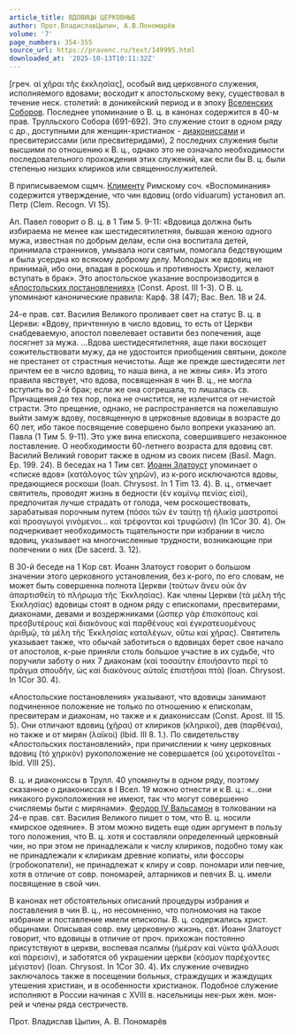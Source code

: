 ```yaml
---
article_title: ВДОВИЦЫ ЦЕРКОВНЫЕ
author: Прот.ВладиславЦыпин, А.В.Пономарёв
volume: '7'
page_numbers: 354-355
source_url: https://pravenc.ru/text/149995.html
downloaded_at: '2025-10-13T10:11:32Z'
---
```


[греч. αἱ χῆραι τῆς ἐκκλησίας], особый вид церковного служения, исполняемого вдовами; восходит к апостольскому веку, существовал в течение неск. столетий: в доникейский период и в эпоху [Вселенских Соборов](<https://pravenc.ru/text/Вселенский Собор.html>). Последнее упоминание о В. ц. в канонах содержится в 40-м прав. Трулльского Собора (691-692). Это служение стоит в одном ряду с др., доступными для женщин-христианок - [диакониссами](https://pravenc.ru/text/Диаконисса.html) и пресвитериссами (или пресвитеридами), 2 последних служения были высшими по отношению к В. ц., однако это не означало необходимости последовательного прохождения этих служений, как если бы В. ц. были степенью низших клириков или священнослужителей.

В приписываемом сщмч. [Клименту](https://pravenc.ru/text/Климент.html) Римскому соч. «Воспоминания» содержится утверждение, что чин вдовиц (ordo viduarum) установил ап. Петр (Clem. Recogn. VI 15).

Ап. Павел говорит о В. ц. в 1 Тим 5. 9-11: «Вдовица должна быть избираема не менее как шестидесятилетняя, бывшая женою одного мужа, известная по добрым делам, если она воспитала детей, принимала странников, умывала ноги святым, помогала бедствующим и была усердна ко всякому доброму делу. Молодых же вдовиц не принимай, ибо они, впадая в роскошь и противность Христу, желают вступать в брак». Это апостольское указание воспроизводится в [«Апостольских постановлениях»](<https://pravenc.ru/text/ Апостольских постановлениях .html>) (Const. Apost. III 1-3). О В. ц. упоминают канонические правила: Карф. 38 (47); Вас. Вел. 18 и 24.

24-е прав. свт. Василия Великого проливает свет на статус В. ц. в Церкви: «Вдову, причтенную в число вдовиц, то есть от Церкви снабдеваемую, апостол повелевает оставити без попечения, аще посягнет за мужа. ...Вдова шестидесятилетняя, аще паки восхощет сожительствовати мужу, да не удостоится приобщения святыни, доколе не престанет от страстныя нечистоты. Аще же прежде шестидесяти лет причтем ее в число вдовиц, то наша вина, а не жены сия». Из этого правила явствует, что вдова, посвященная в чин В. ц., не могла вступить во 2-й брак; если же она согрешала, то лишалась св. Причащения до тех пор, пока не очистится, не излечится от нечистой страсти. Это прещение, однако, не распространяется на пожелавшую выйти замуж вдову, посвященную в церковные вдовицы в возрасте до 60 лет, ибо такое посвящение совершено было вопреки указанию ап. Павла (1 Тим 5. 9-11). Это уже вина епископа, совершившего незаконное поставление. О необходимости 60-летнего возраста для вдовиц свт. Василий Великий говорит также в одном из своих писем (Basil. Magn. Ep. 199. 24). В беседах на 1 Тим свт. [Иоанн Златоуст](<https://pravenc.ru/text/Иоанн Златоуст.html>) упоминает о «списке вдов» (κατάλογος τῶν χηρῶν), из к-рого исключаются вдовы, предающиеся роскоши (Ioan. Chrysost. In 1 Tim 13. 4). В. ц., отмечает святитель, проводят жизнь в бедности (ἐν καμίνῳ πενίας εἰσί), предпочитая лучше страдать от голода, чем роскошествовать, зарабатывая порочным путем (πόσοι τῶν ἐν ταύτῃ τῇ ἡλικίᾳ μαστροποὶ καὶ προαγωγοὶ γινόμενοι... καὶ τρέφονται καὶ τρυφῶσιν) (In 1Cor 30. 4). Он подчеркивает необходимость тщательности при избрании в число вдовиц, указывает на многочисленные трудности, возникающие при попечении о них (De sacerd. 3. 12).

В 30-й беседе на 1 Кор свт. Иоанн Златоуст говорит о большом значении этого церковного установления, без к-рого, по его словам, не может быть совершенна полнота Церкви (τούτων ἄνευ οὐκ ἂν ἀπαρτισθείη τὸ πλήρωμα τῆς ᾿Εκκλησίας). Как члены Церкви (τὰ μέλη τῆς ᾿Εκκλησίας) вдовицы стоят в одном ряду с епископами, пресвитерами, диаконами, девами и воздержниками (ὥσπερ γὰρ ἐπισκόπους καὶ πρεσβυτέρους καὶ διακόνους καὶ παρθένους καὶ ἐγκρατευομένους ἀριθμῷ, 
τὰ μέλη τῆς ᾿Εκκλησίας καταλέγων, 
οὕτω καὶ χήρας). Святитель указывает также, что обычай заботиться о вдовицах берет свое начало от апостолов, к-рые приняли столь большое участие в их судьбе, что поручили заботу о них 7 диаконам (καὶ τοσαύτην ἐποιήσαντο περὶ τὸ πρᾶγμα σπουδὴν, 
ὡς καὶ διακόνους αὐταῖς ἐπιστῆσαι πτά) (Ioan. Chrysost. In 1Cor 30. 4).

«Апостольские постановления» указывают, что вдовицы занимают подчиненное положение не только по отношению к епископам, пресвитерам и диаконам, но также и к диакониссам (Const. Apost. III 15. 5). Они отличают вдовиц (χῆραι) от клириков (κληρικοί), дев (παρθέναι), но также и от мирян (λαϊκοί) (Ibid. III 8. 1.). По свидетельству «Апостольских постановлений», при причислении к чину церковных вдовиц (τὸ χηρικόν) рукоположение не совершается (οὐ χειροτονεῖται - Ibid. VIII 25).

В. ц. и диакониссы в Трулл. 40 упомянуты в одном ряду, поэтому сказанное о диакониссах в I Всел. 19 можно отнести и к В. ц.: «...они никакого рукоположения не имеют, так что могут совершенно счисляемы быти с мирянами». [Феодор IV Вальсамон](<https://pravenc.ru/text/Феодор IV Вальсамон.html>) в толковании на 24-е прав. свт. Василия Великого пишет о том, что В. ц. носили «мирское одеяние». В этом можно видеть еще один аргумент в пользу того положения, что В. ц. хотя и составляли определенный церковный чин, но при этом не принадлежали к числу клириков, подобно тому как не принадлежали к клирикам древние копиаты, или фоссоры (гробокопатели), не принадлежат к клиру и совр. пономари или певчие, хотя в отличие от совр. пономарей, алтарников и певчих В. ц. имели посвящение в свой чин.

В канонах нет обстоятельных описаний процедуры избрания и поставления в чин В. ц., но несомненно, что полномочия на такое избрание и поставление имели епископы. В. ц. содержались христ. общинами. Описывая совр. ему церковную жизнь, свт. Иоанн Златоуст говорит, что вдовицы в отличие от проч. прихожан постоянно присутствуют в церкви, воспевая псалмы (ἡμέραν καὶ νύκτα ψάλλουσι καὶ πάρεισιν), и заботятся об украшении церкви (κόσμον παρέχοντες μέγιστον) (Ioan. Chrysost. In 1Cor 30. 4). Их служение очевидно заключалось также в посещении больных, страждущих и жаждущих утешения христиан, и в особенности христианок. Подобное служение исполняют в России начиная с XVIII в. насельницы нек-рых жен. мон-рей и члены ряда сестричеств.

Прот.   Владислав   Цыпин, А.   В.   Пономарёв
